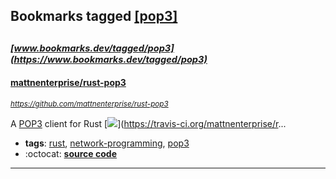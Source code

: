 ## Bookmarks tagged [[pop3]](https://www.bookmarks.dev/search?q=[pop3])

_<sup><sup>[www.bookmarks.dev/tagged/pop3](https://www.bookmarks.dev/tagged/pop3)</sup></sup>_
---
#### [mattnenterprise/rust-pop3](https://github.com/mattnenterprise/rust-pop3)
_<sup>https://github.com/mattnenterprise/rust-pop3</sup>_

A [POP3](https://en.wikipedia.org/wiki/Post_Office_Protocol) client for Rust [<img src="https://api.travis-ci.org/mattnenterprise/rust-pop3.svg?branch=master">](https://travis-ci.org/mattnenterprise/r...
* **tags**: [rust](../tagged/rust.md), [network-programming](../tagged/network-programming.md), [pop3](../tagged/pop3.md)
* :octocat: **[source code](https://github.com/mattnenterprise/rust-pop3)**
---
